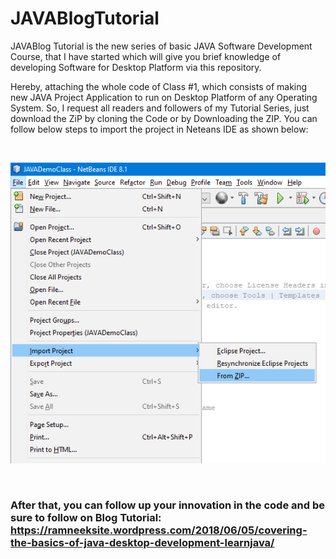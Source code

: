 # JAVABlogTutorial
JAVABlog Tutorial is the new series of basic JAVA Software Development Course, that I have started which will give you brief knowledge of developing Software for Desktop Platform
via this repository.<br/>
<p font-style="justify">Hereby, attaching the whole code of Class #1, which consists of making new JAVA Project Application to run on Desktop Platform of any Operating System.
So, I request all readers and followers of my Tutorial Series, just download the ZiP by cloning the Code or by Downloading the ZIP. You can follow below steps
to import the project in Neteans IDE as shown below:</p><br/>

![Import Project](https://github.com/Ramneek-Kalra/JAVABlogTutorial/blob/master/Import%20Project.png)

<br/>

### After that, you can follow up your innovation in the code and be sure to follow on Blog Tutorial: https://ramneeksite.wordpress.com/2018/06/05/covering-the-basics-of-java-desktop-development-learnjava/
